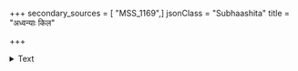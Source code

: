 +++
secondary_sources = [ "MSS_1169",]
jsonClass = "Subhaashita"
title = "अध्वन्याः किल"

+++

<details><summary>Text</summary>

अध्वन्याः किल मूलगर्तमधुनाप्यापूरयन्त्यश्रुभिर् व्याक्रोशन्त्यधुना सबान्धवकुलाः सायं मुहूर्तं द्विजाः।  
इत्थं यावदिमानि बिभ्रति शुचं भूतान्यपि त्वत्कृते तावत्त्वं न गतोऽसि पादप चिरं कीर्त्यात्मना वर्तसे॥
</details>
